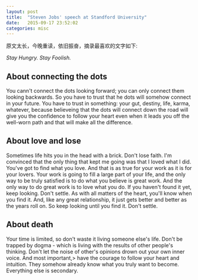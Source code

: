 ```yaml
---
layout: post
title:  "Steven Jobs' speech at Standford University"
date:   2015-09-17 23:52:02
categories: misc
---
```

原文太长，今晚重读，依旧振奋，摘录最喜欢的文字如下:

*Stay Hungry. Stay Foolish.*

## About connecting the dots
You cann't connect the dots looking forward; you can only connect them looking backwards. So you have to trust that he dots will somehow connect in your future. You have to trust in something: your gut, destiny, life, karma, whatever, because believeing that the dots will connect down the road will give you the confidence to follow your heart even when it leads you off the well-worn path and that will make all the difference.

## About love and lose
Sometimes life hits you in the head with a brick. Don't lose faith. I'm convinced that the only thing that kept me going was that I loved what I did. You've got to find what you love. And that is as true for your work as it is for your lovers. Your work is going to fill a large part of your life, and the only way to be truly satisfied is to do what you believe is great work. And the only way to do great work is to love what you do. If you haven't found it yet, keep looking. Don't settle. As with all matters of the heart, you'll know when you find it. And, like any great relationship, it just gets better and better as the years roll on. So keep looking until you find it. Don't settle.

## About death
Your time is limited, so don't waste it living someone else's life. Don't be trapped by dogma - which is living with the results of other people's thinking. Don't let the noise of other's opinions drown out your own inner voice. And most important,> have the courage to follow your heart and intuition. They somehow already know what you truly want to become. Everything else is secondary.
